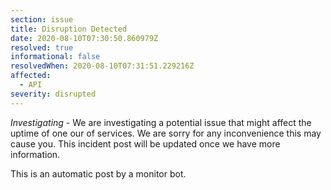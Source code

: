 ```yaml
---
section: issue
title: Disruption Detected
date: 2020-08-10T07:30:50.860979Z
resolved: true
informational: false
resolvedWhen: 2020-08-10T07:31:51.229216Z
affected:
  - API
severity: disrupted
---
```

*Investigating* - We are investigating a potential issue that might affect the uptime of one our of services. We are sorry for any inconvenience this may cause you. This incident post will be updated once we have more information.

This is an automatic post by a monitor bot.
        